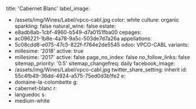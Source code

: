 title: 'Cabernet Blanc'
label_image:
  - /assets/img/Wines/Label/vpco-cabl.jpg
color: white
culture: organic
sparkling: false
natural_wine: false
estate:
  - e8adb8ab-1cbf-4960-b549-d7a0151fba00
cepages:
  - ac096221-1b8e-4a78-9a5c-503de7d7a26a
appellations:
  - 5c08cdd8-e075-47c5-822f-f764e2de5545
odoo: VPCO-CABL
variants:
  -
    millesime: '2018'
    active: true
  -
    millesime: '2017'
    active: false
page_no_index: false
no_follow_links: false
sitemap_priority: '0.5'
sitemap_changefreq: daily
facebook_image:
  - /assets/img/Wines/Label/vpco-cabl.jpg
twitter_share_setting: inherit
id: 55c4fb49-36dd-4924-a575-75ed0d3b1fe2
e:
  - domaine-la-colombette
g:
  - cabernet-blanc
r:
  - languedoc
s:
  - medium-white
